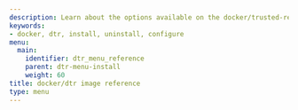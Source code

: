 ```yaml
---
description: Learn about the options available on the docker/trusted-registry image.
keywords:
- docker, dtr, install, uninstall, configure
menu:
  main:
    identifier: dtr_menu_reference
    parent: dtr-menu-install
    weight: 60
title: docker/dtr image reference
type: menu
---
```

